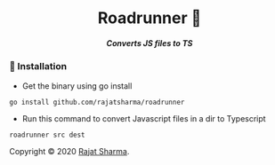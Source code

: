 <h1 align="center">Roadrunner 🦚</h1>
<h5 align="center">Converts JS files to TS</h5>

### 🧰 Installation

- Get the binary using go install

```shell
go install github.com/rajatsharma/roadrunner
```

- Run this command to convert Javascript files in a dir to Typescript

```shell
roadrunner src dest
```

Copyright © 2020 [Rajat Sharma](https://github.com/rajatsharma).<br />
